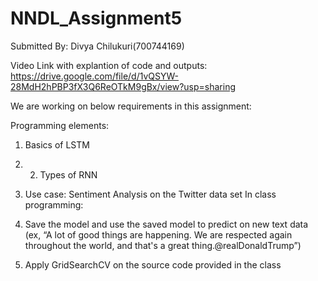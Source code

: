 # NNDL_Assignment5

Submitted By: Divya Chilukuri(700744169)

Video Link with explantion of code and outputs: https://drive.google.com/file/d/1vQSYW-28MdH2hPBP3fX3Q6ReOTkM9gBx/view?usp=sharing

We are working on below requirements in this assignment: 

Programming elements: 
1. Basics of LSTM
2. 2. Types of RNN
3. Use case: Sentiment Analysis on the Twitter data set  In class programming:


1. Save the model and use the saved model to predict on new text data (ex, “A lot of good things are happening. We are respected again throughout the world, and that's a great thing.@realDonaldTrump”) 
3. Apply GridSearchCV on the source code provided in the class 
